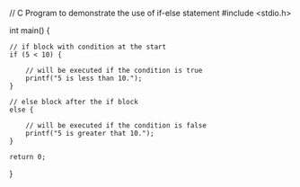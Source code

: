 // C Program to demonstrate the use of if-else statement
#include <stdio.h>

int main()
{

	// if block with condition at the start
	if (5 < 10) {

		// will be executed if the condition is true
		printf("5 is less than 10.");
	}

	// else block after the if block
	else {

		// will be executed if the condition is false
		printf("5 is greater that 10.");
	}

	return 0;
}
